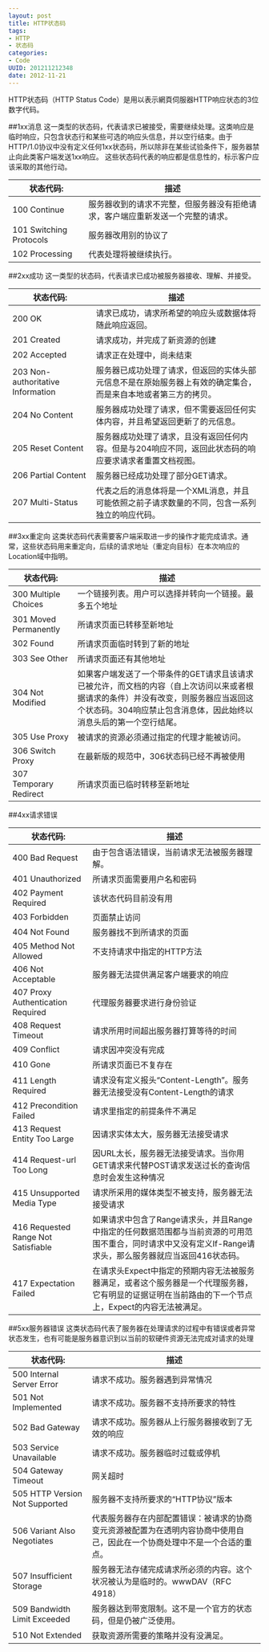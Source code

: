 ```yaml
---
layout: post
title: HTTP状态码
tags: 
- HTTP
- 状态码
categories:
- Code
UUID: 201211212348
date: 2012-11-21
---
```


HTTP状态码（HTTP Status Code）是用以表示網頁伺服器HTTP响应状态的3位数字代码。

##1xx消息
这一类型的状态码，代表请求已被接受，需要继续处理。这类响应是临时响应，只包含状态行和某些可选的响应头信息，并以空行结束。由于HTTP/1.0协议中没有定义任何1xx状态码，所以除非在某些试验条件下，服务器禁止向此类客户端发送1xx响应。 这些状态码代表的响应都是信息性的，标示客户应该采取的其他行动。
<table>
  <tbody>
    <tr>
      <th>状态代码:</th>
      <th>描述</th>
    </tr>
  </tbody>
  <tbody>
    <tr>
      <td>100 Continue</hd>
      <td>
      服务器收到的请求不完整，但服务器没有拒绝请求，客户端应重新发送一个完整的请求。
      </td>
    </tr>
    <tr>
      <td>101 Switching Protocols</hd>
      <td> 
      服务器改用别的协议了 
      </td>
    </tr>
    <tr>
      <td>102 Processing</hd>
      <td> 
      代表处理将被继续执行。
      </td>
    </tr>
  </tbody>
</table>
##2xx成功
这一类型的状态码，代表请求已成功被服务器接收、理解、并接受。
<table>
  <tbody>
    <tr>
      <th>状态代码:</th>
      <th>描述</th>
    </tr>
  </tbody>
  <tbody>
    <tr>
      <td>200 OK</hd>
      <td>
      请求已成功，请求所希望的响应头或数据体将随此响应返回。
      </td>
    </tr>
    <tr>
      <td>
      201 Created
      </hd>
      <td> 
      请求成功，并完成了新资源的创建
      </td>
    </tr>
    <tr>
      <td>
      202 Accepted 
      </hd>
      <td> 
      请求正在处理中，尚未结束
      </td>
    </tr>
    <tr>
      <td>
      203 Non-authoritative Information 
      </hd>
      <td> 
      服务器已成功处理了请求，但返回的实体头部元信息不是在原始服务器上有效的确定集合，而是来自本地或者第三方的拷贝。
      </td>
    </tr>
    <tr>
      <td>
      204 No Content
      </hd>
      <td> 
      服务器成功处理了请求，但不需要返回任何实体内容，并且希望返回更新了的元信息。
      </td>
    </tr>
    <tr>
      <td>
      205 Reset Content
      </hd>
      <td> 
      服务器成功处理了请求，且没有返回任何内容。但是与204响应不同，返回此状态码的响应要求请求者重置文档视图。
      </td>
    </tr>
  <tr>
      <td>
      206 Partial Content
      </hd>
      <td> 
      服务器已经成功处理了部分GET请求。
      </td>
    </tr>
  <tr>
      <td>
      207 Multi-Status
      </hd>
      <td> 
      代表之后的消息体将是一个XML消息，并且可能依照之前子请求数量的不同，包含一系列独立的响应代码。
      </td>
    </tr>
  </tbody>
</table>

##3xx重定向
这类状态码代表需要客户端采取进一步的操作才能完成请求。通常，这些状态码用来重定向，后续的请求地址（重定向目标）在本次响应的Location域中指明。
<table>
  <tbody>
    <tr>
      <th>状态代码:</th>
      <th>描述</th>
    </tr>
  </tbody>
  <tbody>
    <tr>
      <td>
      300 Multiple Choices 
      </hd>
      <td>
      一个链接列表。用户可以选择并转向一个链接。最多五个地址
      </td>
    </tr>
    <tr>
      <td>
      301 Moved Permanently
      </hd>
      <td> 
      所请求页面已转移至新地址
      </td>
    </tr>
    <tr>
      <td>
      302 Found
      </hd>
      <td> 
      所请求页面临时转到了新的地址
      </td>
    </tr>
<tr>
      <td>
      303 See Other
      </hd>
      <td> 
      所请求页面还有其他地址
      </td>
    </tr>
<tr>
      <td>
      304 Not Modified
      </hd>
      <td> 
      如果客户端发送了一个带条件的GET请求且该请求已被允许，而文档的内容（自上次访问以来或者根据请求的条件）并没有改变，则服务器应当返回这个状态码。304响应禁止包含消息体，因此始终以消息头后的第一个空行结尾。
      </td>
    </tr>
<tr>
      <td>
      305 Use Proxy
      </hd>
      <td> 
      被请求的资源必须通过指定的代理才能被访问。
      </td>
    </tr>
<tr>
      <td>
      306 Switch Proxy
      </hd>
      <td> 
       在最新版的规范中，306状态码已经不再被使用
      </td>
      <tr>
      <td>
      307 Temporary Redirect
      </hd>
      </td>
      <td>
      所请求页面已临时转移至新地址
      </td>
      </tr>
    </tr>
</table>

##4xx请求错误
<table>
  <tbody>
    <tr>
      <th>状态代码:</th>
      <th>描述</th>
    </tr>
  </tbody>
  <tbody>
    <tr>
      <td>
      400 Bad Request
      </hd>
      <td>
      由于包含语法错误，当前请求无法被服务器理解。
      </td>
    </tr>
    <tr>
      <td>
      401 Unauthorized
      </hd>
      <td> 
      所请求页面需要用户名和密码
      </td>
    </tr>
    <tr>
      <td>
      402 Payment Required
      </hd>
      <td> 
      该状态代码目前没有用
      </td>
    </tr>
    <tr>
      <td>
      403 Forbidden
      </hd>
      <td> 
      页面禁止访问
      </td>
    </tr>
     <tr>
      <td>
      404 Not Found
      </hd>
      <td> 
      服务器找不到所请求的页面
      </td>
    </tr>
    <tr>
      <td>
      405 Method Not Allowed
      </hd>
      <td> 
      不支持请求中指定的HTTP方法
      </td>
    </tr>
     <tr>
      <td>
      406 Not Acceptable
      </hd>
      <td> 
      服务器无法提供满足客户端要求的响应
      </td>
    </tr>
     <tr>
      <td>
      407 Proxy Authentication Required
      </hd>
      <td> 
      代理服务器要求进行身份验证
      </td>
    </tr>
     <tr>
      <td>
      408 Request Timeout
      </hd>
      <td> 
      请求所用时间超出服务器打算等待的时间
      </td>
    </tr>
     <tr>
      <td>
      409 Conflict
      </hd>
      <td> 
      请求因冲突没有完成
      </td>
    </tr>
     <tr>
      <td>
      410 Gone
      </hd>
      <td> 
      所请求页面已不复存在
      </td>
    </tr>
     <tr>
      <td>
      411 Length Required
      </hd>
      <td> 
      请求没有定义报头“Content-Length”。服务器无法接受没有Content-Length的请求
      </td>
    </tr>
      <tr>
      <td>
      412 Precondition Failed
      </hd>
      <td> 
      请求里指定的前提条件不满足
      </td>
    </tr>
      <tr>
      <td>
      413 Request Entity Too Large
      </hd>
      <td> 
      因请求实体太大，服务器无法接受请求
      </td>
    </tr>
    <tr>
      <td>
      414 Request-url Too Long
      </hd>
      <td> 
      因URL太长，服务器无法接受请求。当你用GET请求来代替POST请求发送过长的查询信息时会发生这种情况
      </td>
    </tr>
     <tr>
      <td>
      415 Unsupported Media Type
      </hd>
      <td> 
      请求所采用的媒体类型不被支持，服务器无法接受请求
      </td>
    </tr>
     <tr>
      <td>
      416 Requested Range Not Satisfiable
      </hd>
      <td> 
      如果请求中包含了Range请求头，并且Range中指定的任何数据范围都与当前资源的可用范围不重合，同时请求中又没有定义If-Range请求头，那么服务器就应当返回416状态码。
      </td>
    </tr>
     <tr>
      <td>
      417 Expectation Failed
      </hd>
      <td> 
      在请求头Expect中指定的预期内容无法被服务器满足，或者这个服务器是一个代理服务器，它有明显的证据证明在当前路由的下一个节点上，Expect的内容无法被满足。
      </td>
    </tr>
</table>
##5xx服务器错误
这类状态码代表了服务器在处理请求的过程中有错误或者异常状态发生，也有可能是服务器意识到以当前的软硬件资源无法完成对请求的处理
<table>
  <tbody>
    <tr>
      <th>状态代码:</th>
      <th>描述</th>
    </tr>
  </tbody>
  <tbody>
    <tr>
      <td>
      500 Internal Server Error
      </hd>
      <td>
      请求不成功。服务器遇到异常情况
      </td>
    </tr>
    <tr>
      <td>
      501 Not Implemented
      </hd>
      <td> 
      请求不成功。服务器不支持所要求的特性
      </td>
    </tr>
    <tr>
      <td>
      502 Bad Gateway
      </hd>
      <td> 
      请求不成功。服务器从上行服务器接收到了无效的响应
      </td>
    </tr>
    <tr>
      <td>
      503 Service Unavailable
      </hd>
      <td> 
      请求不成功。服务器临时过载或停机
      </td>
    </tr>
     <tr>
      <td>
      504 Gateway Timeout
      </hd>
      <td> 
      网关超时
      </td>
    </tr>
    <tr>
      <td>
      505 HTTP Version Not Supported
      </hd>
      <td> 
      服务器不支持所要求的“HTTP协议”版本
      </td>
    </tr>
     <tr>
      <td>
      506 Variant Also Negotiates
      </hd>
      <td> 
      代表服务器存在内部配置错误：被请求的协商变元资源被配置为在透明内容协商中使用自己，因此在一个协商处理中不是一个合适的重点。
      </td>
    </tr>
     <tr>
      <td>
      507 Insufficient Storage
      </hd>
      <td> 
      服务器无法存储完成请求所必须的内容。这个状况被认为是临时的。wwwDAV（RFC 4918）
      </td>
    </tr>
     <tr>
      <td>
      509 Bandwidth Limit Exceeded
      </hd>
      <td> 
      服务器达到带宽限制。这不是一个官方的状态码，但是仍被广泛使用。
      </td>
    </tr>
     <tr>
      <td>
      510 Not Extended
      </hd>
      <td> 
      获取资源所需要的策略并没有没满足。
      </td>
    </tr>
</table>
